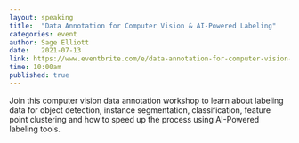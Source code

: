 ```yaml
---
layout: speaking
title:  "Data Annotation for Computer Vision & AI-Powered Labeling"
categories: event
author: Sage Elliott
date:   2021-07-13
link: https://www.eventbrite.com/e/data-annotation-for-computer-vision-ai-powered-labeling-live-demo-tickets-157878903049
time: 10:00am
published: true
---
```


Join this computer vision data annotation workshop to learn about labeling data for object detection, instance segmentation, classification, feature point clustering and how to speed up the process using AI-Powered labeling tools.